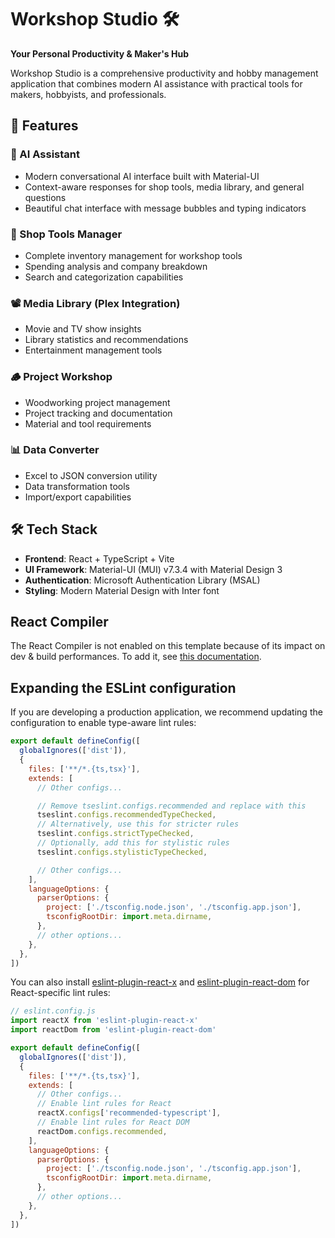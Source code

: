 # Workshop Studio 🛠️

**Your Personal Productivity & Maker's Hub**

Workshop Studio is a comprehensive productivity and hobby management application that combines modern AI assistance with practical tools for makers, hobbyists, and professionals.

## 🚀 Features

### 🤖 AI Assistant
- Modern conversational AI interface built with Material-UI
- Context-aware responses for shop tools, media library, and general questions
- Beautiful chat interface with message bubbles and typing indicators

### 🔧 Shop Tools Manager
- Complete inventory management for workshop tools
- Spending analysis and company breakdown
- Search and categorization capabilities

### 📽️ Media Library (Plex Integration)
- Movie and TV show insights
- Library statistics and recommendations
- Entertainment management tools

### 🪵 Project Workshop
- Woodworking project management
- Project tracking and documentation
- Material and tool requirements

### 📊 Data Converter
- Excel to JSON conversion utility
- Data transformation tools
- Import/export capabilities

## 🛠️ Tech Stack

- **Frontend**: React + TypeScript + Vite
- **UI Framework**: Material-UI (MUI) v7.3.4 with Material Design 3
- **Authentication**: Microsoft Authentication Library (MSAL)
- **Styling**: Modern Material Design with Inter font

## React Compiler

The React Compiler is not enabled on this template because of its impact on dev & build performances. To add it, see [this documentation](https://react.dev/learn/react-compiler/installation).

## Expanding the ESLint configuration

If you are developing a production application, we recommend updating the configuration to enable type-aware lint rules:

```js
export default defineConfig([
  globalIgnores(['dist']),
  {
    files: ['**/*.{ts,tsx}'],
    extends: [
      // Other configs...

      // Remove tseslint.configs.recommended and replace with this
      tseslint.configs.recommendedTypeChecked,
      // Alternatively, use this for stricter rules
      tseslint.configs.strictTypeChecked,
      // Optionally, add this for stylistic rules
      tseslint.configs.stylisticTypeChecked,

      // Other configs...
    ],
    languageOptions: {
      parserOptions: {
        project: ['./tsconfig.node.json', './tsconfig.app.json'],
        tsconfigRootDir: import.meta.dirname,
      },
      // other options...
    },
  },
])
```

You can also install [eslint-plugin-react-x](https://github.com/Rel1cx/eslint-react/tree/main/packages/plugins/eslint-plugin-react-x) and [eslint-plugin-react-dom](https://github.com/Rel1cx/eslint-react/tree/main/packages/plugins/eslint-plugin-react-dom) for React-specific lint rules:

```js
// eslint.config.js
import reactX from 'eslint-plugin-react-x'
import reactDom from 'eslint-plugin-react-dom'

export default defineConfig([
  globalIgnores(['dist']),
  {
    files: ['**/*.{ts,tsx}'],
    extends: [
      // Other configs...
      // Enable lint rules for React
      reactX.configs['recommended-typescript'],
      // Enable lint rules for React DOM
      reactDom.configs.recommended,
    ],
    languageOptions: {
      parserOptions: {
        project: ['./tsconfig.node.json', './tsconfig.app.json'],
        tsconfigRootDir: import.meta.dirname,
      },
      // other options...
    },
  },
])
```
